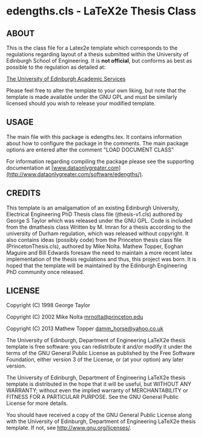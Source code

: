 # edengths.cls - LaTeX2e Thesis Class

## ABOUT

This is the class file for a Latex2e template which corresponds to the
regulations regarding layout of a thesis submitted within the University
of Edinburgh School of Engineering. It is **not official**, but conforms
as best as possible to the regulation as detailed at:

[The University of Edinburgh Academic Services](http://www.ed.ac.uk/academic-services/students/postgraduate-research/thesis-submission)

Please feel free to alter the template to your own liking, but note that
the template is made available under the GNU GPL and must be similarly
licensed should you wish to release your modified template.

## USAGE

The main file with this package is edengths.tex. It contains information about
how to configure the package in the comments. The main package options are 
entered after the comment "LOAD DOCUMENT CLASS"

For information regarding compiling the package please see the supporting 
documentation at
[www.dataonlygreater.com](http://www.dataonlygreater.com/software/edengths/).

## CREDITS

This template is an amalgamation of an existing Edinburgh University,
Electrical Engineering PhD Thesis class file (jthesis-v1.cls) authored by
George S Taylor which was released under the GNU GPL.
Code is included from the dmathesis class Written by M. Imran
for a thesis according to the university of Durham regulation, which was
released without copyright. It also contains ideas (possibly code) from the
Princeton thesis class file (PrincetonThesis.cls), authored by Mike Nolta.
Mathew Topper, Eoghan Maguire and Bill Edwards foresaw the need to maintain a
more recent latex implementation of the thesis regulations and thus, this
project was born. It is hoped that the template will be maintained by the
Edinburgh Engineering PhD community once released.

## LICENSE

Copyright (C) 1998 George Taylor

Copyright (C) 2002 Mike Nolta <mrnolta@princeton.edu>

Copyright (C) 2013 Mathew Topper <damm_horse@yahoo.co.uk>

The University of Edinburgh, Department of Engineering LaTeX2e thesis
template is free software: you can redistribute it and/or modify
it under the terms of the GNU General Public License as published by
the Free Software Foundation, either version 3 of the License, or
(at your option) any later version.

The University of Edinburgh, Department of Engineering LaTeX2e thesis
template is distributed in the hope that it will be useful,
but WITHOUT ANY WARRANTY; without even the implied warranty of
MERCHANTABILITY or FITNESS FOR A PARTICULAR PURPOSE.  See the
GNU General Public License for more details.

You should have received a copy of the GNU General Public License
along with the University of Edinburgh, Department of Engineering
LaTeX2e thesis template.  If not, see <http://www.gnu.org/licenses/>.